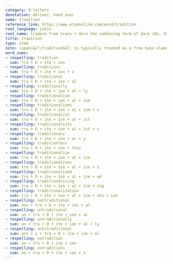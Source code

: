 ```yaml
---
category: 9-letters
denotation: deliver, hand over
name: tradition
reference_link: https://www.etymonline.com/word/tradition
root_language: Latin
root_name: tradere from trans + dere the combining form of dare (do, dare, dedi, datus)
title: tradition
type: stem
note: <span>&LT;tradition&GT; is typically treated as a free base element, but it can arguably be analyzed into &LT;tra&GT; + &LT;<a href="https://swi.storyhouracademy.com/bases/1-letter/d-dare/">D</a>&GT; + &LT;ite&GT; + &LT;ion&GT;, where &LT;D&GT; is the base element.</span>
word_sums:
- respelling: tradition
  sum: tra + D + ite + ion
- respelling: traditions
  sum: tra + D + ite + ion + s
- respelling: traditional
  sum: tra + D + ite + ion + al
- respelling: traditionally
  sum: tra + D + ite + ion + al + ly
- respelling: traditionalism
  sum: tra + D + ite + ion + al + ism
- respelling: traditionalisms
  sum: tra + D + ite + ion + al + ism + s
- respelling: traditionalist
  sum: tra + D + ite + ion + al + ist
- respelling: traditionalists
  sum: tra + D + ite + ion + al + ist + s
- respelling: traditionary
  sum: tra + D + ite + ion + ar + y
- respelling: traditionless
  sum: tra + D + ite + ion + less
- respelling: traditionalize
  sum: tra + D + ite + ion + al + ize
- respelling: traditionalizes
  sum: tra + D + ite + ion + al + ize + s
- respelling: traditionalized
  sum: tra + D + ite + ion + al + ize + ed
- respelling: traditionalizing
  sum: tra + D + ite + ion + al + ize + ing
- respelling: traditionalization
  sum: tra + D + ite + ion + al + ize + ate + ion
- respelling: nontraditional
  sum: non + tra + D + ite + ion + al
- respelling: untraditional
  sum: un + tra + D + ite + ion + al
- respelling: untraditionally
  sum: un + tra + D + ite + ion + al + ly
- respelling: antitraditional
  sum: ant + i + tra + D + ite + ion + al
- respelling: extradition
  sum: ex + tra + D + ite + ion
- respelling: extraditions
  sum: ex + tra + D + ite + ion + s
---
```


